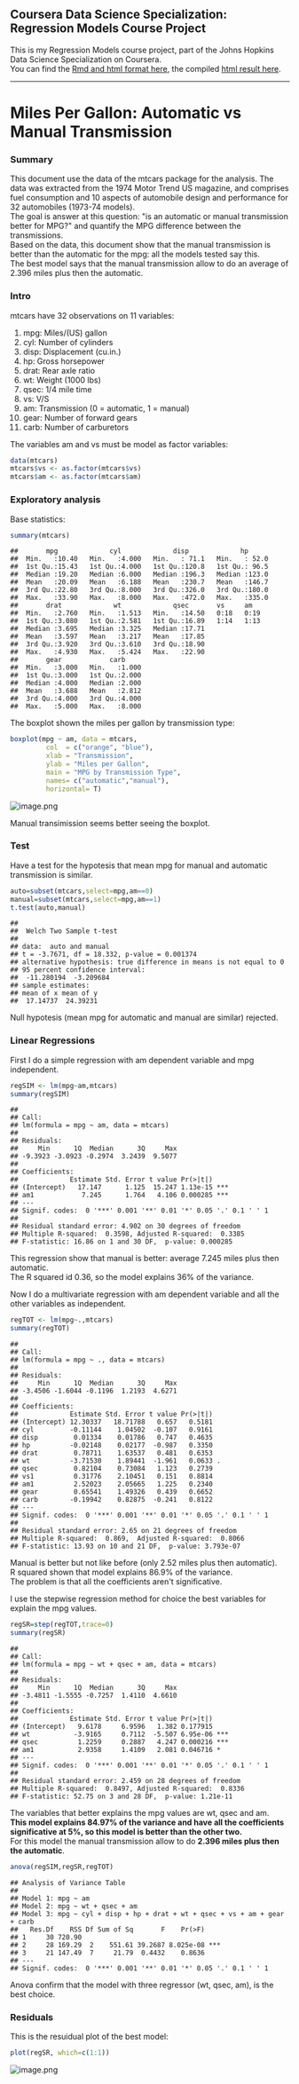 ## Coursera Data Science Specialization: Regression Models Course Project

This is my Regression Models course project, part of the Johns Hopkins Data Science Specialization on Coursera.  
You can find the [Rmd and html format here](https://github.com/massyfigini/RegressionModelsCP), the compiled [html result here](https://massyfigini.github.io/assets/Regression_Models_Course_Project.html).  

----------------------------------------------------------------------------------------------

# Miles Per Gallon: Automatic vs Manual Transmission


### Summary

This document use the data of the mtcars package for the analysis. The data was extracted from the 1974 Motor Trend US magazine, and comprises fuel consumption and 10 aspects of automobile design and performance for 32 automobiles (1973-74 models).  
The goal is answer at this question: "is an automatic or manual transmission better for MPG?"  and quantify the MPG difference between the transmissions.   
Based on the data, this document show that the manual transmission is better than the automatic for the mpg: all the models tested say this.   
The best model says that the manual transmission allow to do an average of 2.396 miles plus then the automatic.  


### Intro

mtcars have 32 observations on 11 variables:  
1.	 mpg:	  Miles/(US) gallon  
2.	 cyl:	  Number of cylinders  
3.	 disp:	Displacement (cu.in.)  
4.	 hp:	  Gross horsepower  
5.	 drat:  Rear axle ratio  
6.	 wt:	  Weight (1000 lbs)  
7.	 qsec:	1/4 mile time  
8.	 vs:	  V/S  
9.	 am:	  Transmission (0 = automatic, 1 = manual)  
10.	 gear:	Number of forward gears  
11.	 carb:	Number of carburetors


The variables am and vs must be model as factor variables:

```r
data(mtcars)
mtcars$vs <- as.factor(mtcars$vs)
mtcars$am <- as.factor(mtcars$am)
```



### Exploratory analysis

Base statistics:


```r
summary(mtcars)
```

```
##       mpg             cyl             disp             hp       
##  Min.   :10.40   Min.   :4.000   Min.   : 71.1   Min.   : 52.0  
##  1st Qu.:15.43   1st Qu.:4.000   1st Qu.:120.8   1st Qu.: 96.5  
##  Median :19.20   Median :6.000   Median :196.3   Median :123.0  
##  Mean   :20.09   Mean   :6.188   Mean   :230.7   Mean   :146.7  
##  3rd Qu.:22.80   3rd Qu.:8.000   3rd Qu.:326.0   3rd Qu.:180.0  
##  Max.   :33.90   Max.   :8.000   Max.   :472.0   Max.   :335.0  
##       drat             wt             qsec       vs     am    
##  Min.   :2.760   Min.   :1.513   Min.   :14.50   0:18   0:19  
##  1st Qu.:3.080   1st Qu.:2.581   1st Qu.:16.89   1:14   1:13  
##  Median :3.695   Median :3.325   Median :17.71                
##  Mean   :3.597   Mean   :3.217   Mean   :17.85                
##  3rd Qu.:3.920   3rd Qu.:3.610   3rd Qu.:18.90                
##  Max.   :4.930   Max.   :5.424   Max.   :22.90                
##       gear            carb      
##  Min.   :3.000   Min.   :1.000  
##  1st Qu.:3.000   1st Qu.:2.000  
##  Median :4.000   Median :2.000  
##  Mean   :3.688   Mean   :2.812  
##  3rd Qu.:4.000   3rd Qu.:4.000  
##  Max.   :5.000   Max.   :8.000
```

The boxplot shown the miles per gallon by transmission type:


```r
boxplot(mpg ~ am, data = mtcars,
         col  = c("orange", "blue"),
         xlab = "Transmission",
         ylab = "Miles per Gallon",
         main = "MPG by Transmission Type",
         names= c("automatic","manual"),
         horizontal= T) 
```


![image.png](https://cdn.hashnode.com/res/hashnode/image/upload/v1627892975534/XOs1ikW20.png)

Manual transimission seems better seeing the boxplot.    


### Test

Have a test for the hypotesis that mean mpg for manual and automatic transmission is similar.   


```r
auto=subset(mtcars,select=mpg,am==0)
manual=subset(mtcars,select=mpg,am==1)
t.test(auto,manual)
```

```
## 
## 	Welch Two Sample t-test
## 
## data:  auto and manual
## t = -3.7671, df = 18.332, p-value = 0.001374
## alternative hypothesis: true difference in means is not equal to 0
## 95 percent confidence interval:
##  -11.280194  -3.209684
## sample estimates:
## mean of x mean of y 
##  17.14737  24.39231
```

Null hypotesis (mean mpg for automatic and manual are similar) rejected.   


### Linear Regressions

First I do a simple regression with am dependent variable and mpg independent.  


```r
regSIM <- lm(mpg~am,mtcars) 
summary(regSIM) 
```

```
## 
## Call:
## lm(formula = mpg ~ am, data = mtcars)
## 
## Residuals:
##     Min      1Q  Median      3Q     Max 
## -9.3923 -3.0923 -0.2974  3.2439  9.5077 
## 
## Coefficients:
##             Estimate Std. Error t value Pr(>|t|)    
## (Intercept)   17.147      1.125  15.247 1.13e-15 ***
## am1            7.245      1.764   4.106 0.000285 ***
## ---
## Signif. codes:  0 '***' 0.001 '**' 0.01 '*' 0.05 '.' 0.1 ' ' 1
## 
## Residual standard error: 4.902 on 30 degrees of freedom
## Multiple R-squared:  0.3598,	Adjusted R-squared:  0.3385 
## F-statistic: 16.86 on 1 and 30 DF,  p-value: 0.000285
```

This regression show that manual is better: average 7.245 miles plus then automatic.  
The R squared id 0.36, so the model explains 36% of the variance.  
  
Now I do a multivariate regression with am dependent variable and all the other variables as independent.  


```r
regTOT <- lm(mpg~.,mtcars)
summary(regTOT)
```

```
## 
## Call:
## lm(formula = mpg ~ ., data = mtcars)
## 
## Residuals:
##     Min      1Q  Median      3Q     Max 
## -3.4506 -1.6044 -0.1196  1.2193  4.6271 
## 
## Coefficients:
##             Estimate Std. Error t value Pr(>|t|)  
## (Intercept) 12.30337   18.71788   0.657   0.5181  
## cyl         -0.11144    1.04502  -0.107   0.9161  
## disp         0.01334    0.01786   0.747   0.4635  
## hp          -0.02148    0.02177  -0.987   0.3350  
## drat         0.78711    1.63537   0.481   0.6353  
## wt          -3.71530    1.89441  -1.961   0.0633 .
## qsec         0.82104    0.73084   1.123   0.2739  
## vs1          0.31776    2.10451   0.151   0.8814  
## am1          2.52023    2.05665   1.225   0.2340  
## gear         0.65541    1.49326   0.439   0.6652  
## carb        -0.19942    0.82875  -0.241   0.8122  
## ---
## Signif. codes:  0 '***' 0.001 '**' 0.01 '*' 0.05 '.' 0.1 ' ' 1
## 
## Residual standard error: 2.65 on 21 degrees of freedom
## Multiple R-squared:  0.869,	Adjusted R-squared:  0.8066 
## F-statistic: 13.93 on 10 and 21 DF,  p-value: 3.793e-07
```

Manual is better but not like before (only 2.52 miles plus then automatic).  
R squared shown that model explains 86.9% of the variance.  
The problem is that all the coefficients aren't significative.  
  
I use the stepwise regression method for choice the best variables for explain the mpg values.  


```r
regSR=step(regTOT,trace=0)
summary(regSR)
```

```
## 
## Call:
## lm(formula = mpg ~ wt + qsec + am, data = mtcars)
## 
## Residuals:
##     Min      1Q  Median      3Q     Max 
## -3.4811 -1.5555 -0.7257  1.4110  4.6610 
## 
## Coefficients:
##             Estimate Std. Error t value Pr(>|t|)    
## (Intercept)   9.6178     6.9596   1.382 0.177915    
## wt           -3.9165     0.7112  -5.507 6.95e-06 ***
## qsec          1.2259     0.2887   4.247 0.000216 ***
## am1           2.9358     1.4109   2.081 0.046716 *  
## ---
## Signif. codes:  0 '***' 0.001 '**' 0.01 '*' 0.05 '.' 0.1 ' ' 1
## 
## Residual standard error: 2.459 on 28 degrees of freedom
## Multiple R-squared:  0.8497,	Adjusted R-squared:  0.8336 
## F-statistic: 52.75 on 3 and 28 DF,  p-value: 1.21e-11
```

The variables that better explains the mpg values are wt, qsec and am.  
**This model explains 84.97% of the variance and have all the coefficients significative at 5%, so this model is better than the other two.**  
For this model the manual transmission allow to do **2.396 miles plus then the automatic**.  


```r
anova(regSIM,regSR,regTOT)
```

```
## Analysis of Variance Table
## 
## Model 1: mpg ~ am
## Model 2: mpg ~ wt + qsec + am
## Model 3: mpg ~ cyl + disp + hp + drat + wt + qsec + vs + am + gear + carb
##   Res.Df    RSS Df Sum of Sq       F    Pr(>F)    
## 1     30 720.90                                   
## 2     28 169.29  2    551.61 39.2687 8.025e-08 ***
## 3     21 147.49  7     21.79  0.4432    0.8636    
## ---
## Signif. codes:  0 '***' 0.001 '**' 0.01 '*' 0.05 '.' 0.1 ' ' 1
```

Anova confirm that the model with three regressor (wt, qsec, am), is the best choice.


### Residuals

This is the resuidual plot of the best model: 


```r
plot(regSR, which=c(1:1))
```


![image.png](https://cdn.hashnode.com/res/hashnode/image/upload/v1627893005006/dOBozlLL6.png)